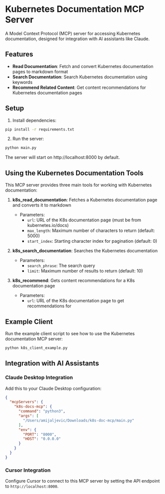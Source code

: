 # Kubernetes Documentation MCP Server

A Model Context Protocol (MCP) server for accessing Kubernetes documentation, designed for integration with AI assistants like Claude.

## Features

- **Read Documentation**: Fetch and convert Kubernetes documentation pages to markdown format
- **Search Documentation**: Search Kubernetes documentation using keywords
- **Recommend Related Content**: Get content recommendations for Kubernetes documentation pages

## Setup

1. Install dependencies:
```bash
pip install -r requirements.txt
```

2. Run the server:
```bash
python main.py
```

The server will start on http://localhost:8000 by default.

## Using the Kubernetes Documentation Tools

This MCP server provides three main tools for working with Kubernetes documentation:

1. **k8s_read_documentation**: Fetches a Kubernetes documentation page and converts it to markdown
   - Parameters:
     - `url`: URL of the K8s documentation page (must be from kubernetes.io/docs)
     - `max_length`: Maximum number of characters to return (default: 5000)
     - `start_index`: Starting character index for pagination (default: 0)

2. **k8s_search_documentation**: Searches the Kubernetes documentation
   - Parameters:
     - `search_phrase`: The search query
     - `limit`: Maximum number of results to return (default: 10)

3. **k8s_recommend**: Gets content recommendations for a K8s documentation page
   - Parameters:
     - `url`: URL of the K8s documentation page to get recommendations for

## Example Client

Run the example client script to see how to use the Kubernetes documentation MCP server:

```bash
python k8s_client_example.py
```

## Integration with AI Assistants

### Claude Desktop Integration

Add this to your Claude Desktop configuration:

```json
{
  "mcpServers": {
    "k8s-docs-mcp": {
      "command": "python3",
      "args": [
        "/Users/amijaljevic/Downloads/k8s-doc-mcp/main.py"
      ],
      "env": {
        "PORT": "8000",
        "HOST": "0.0.0.0"
      }
    }
  }
}
```

### Cursor Integration

Configure Cursor to connect to this MCP server by setting the API endpoint to `http://localhost:8000`.